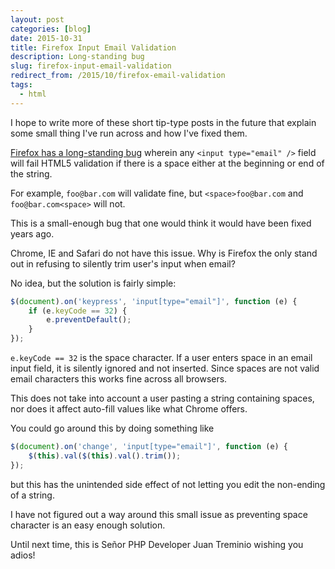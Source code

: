 ```yaml
---
layout: post
categories: [blog]
date: 2015-10-31
title: Firefox Input Email Validation
description: Long-standing bug
slug: firefox-input-email-validation
redirect_from: /2015/10/firefox-email-validation
tags:
  - html
---
```


I hope to write more of these short tip-type posts in the future that explain
some small thing I've run across and how I've fixed them.

[Firefox has a long-standing bug](https://bugzilla.mozilla.org/show_bug.cgi?id=726758)
wherein any `<input type="email" />` field will fail HTML5 validation if there is a space
either at the beginning or end of the string.

For example, `foo@bar.com` will validate fine, but `<space>foo@bar.com` and `foo@bar.com<space>` will not.

This is a small-enough bug that one would think it would have been fixed years ago.

Chrome, IE and Safari do not have this issue. Why is Firefox the only stand out in refusing to silently
trim user's input when email?

No idea, but the solution is fairly simple:

```javascript
$(document).on('keypress', 'input[type="email"]', function (e) {
    if (e.keyCode == 32) {
        e.preventDefault();
    }
});
```

`e.keyCode == 32` is the space character. If a user enters space in an email input field,
it is silently ignored and not inserted. Since spaces are not valid email characters this
works fine across all browsers.

This does not take into account a user pasting a string containing spaces, nor does it
affect auto-fill values like what Chrome offers.

You could go around this by doing something like

```javascript
$(document).on('change', 'input[type="email"]', function (e) {
    $(this).val($(this).val().trim());
});
```

but this has the unintended side effect of not letting you edit the non-ending of a string.

I have not figured out a way around this small issue as preventing space character is an easy
enough solution.

Until next time, this is Señor PHP Developer Juan Treminio wishing you adios!
